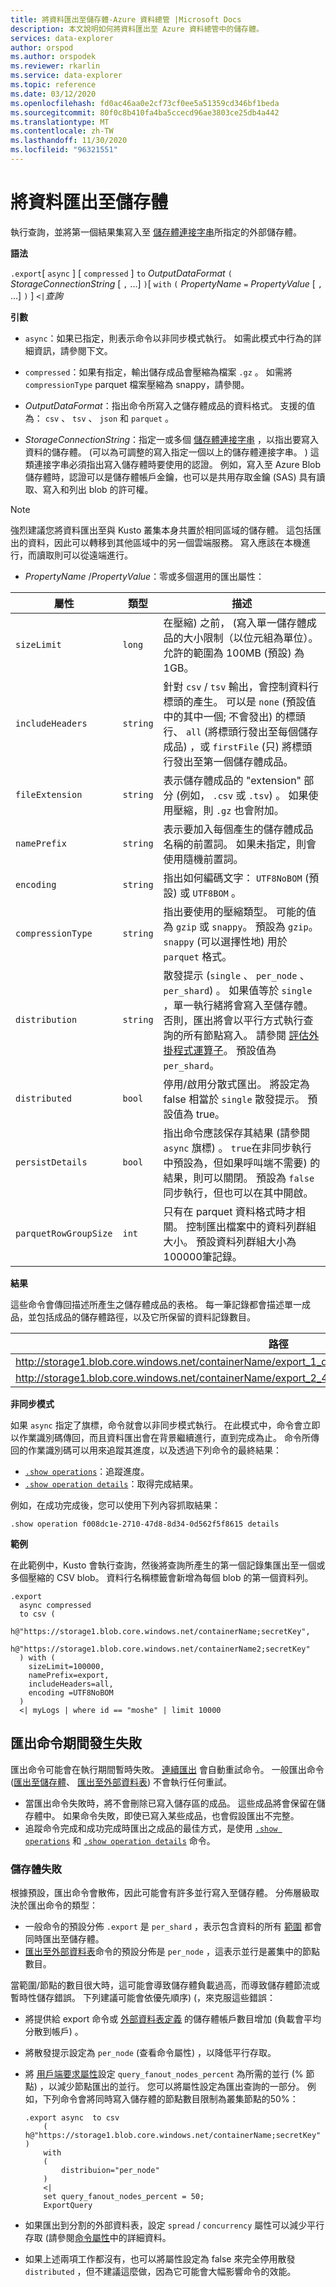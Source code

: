 ```yaml
---
title: 將資料匯出至儲存體-Azure 資料總管 |Microsoft Docs
description: 本文說明如何將資料匯出至 Azure 資料總管中的儲存體。
services: data-explorer
author: orspod
ms.author: orspodek
ms.reviewer: rkarlin
ms.service: data-explorer
ms.topic: reference
ms.date: 03/12/2020
ms.openlocfilehash: fd0ac46aa0e2cf73cf0ee5a51359cd346bf1beda
ms.sourcegitcommit: 80f0c8b410fa4ba5ccecd96ae3803ce25db4a442
ms.translationtype: MT
ms.contentlocale: zh-TW
ms.lasthandoff: 11/30/2020
ms.locfileid: "96321551"
---
```

# <a name="export-data-to-storage"></a>將資料匯出至儲存體

執行查詢，並將第一個結果集寫入至 [儲存體連接字串](../../api/connection-strings/storage.md)所指定的外部儲存體。

**語法**

`.export`[ `async` ] [ `compressed` ] `to` *OutputDataFormat* 
 `(` *StorageConnectionString* [ `,` ...] `)`[ `with` `(` *PropertyName* `=` *PropertyValue* [ `,` ...] `)` ] `<|`*查詢*

**引數**

* `async`：如果已指定，則表示命令以非同步模式執行。
  如需此模式中行為的詳細資訊，請參閱下文。

* `compressed`：如果有指定，輸出儲存成品會壓縮為檔案 `.gz` 。 如需將 `compressionType` parquet 檔案壓縮為 snappy，請參閱。 

* *OutputDataFormat*：指出命令所寫入之儲存體成品的資料格式。 支援的值為： `csv` 、 `tsv` 、 `json` 和 `parquet` 。

* *StorageConnectionString*：指定一或多個 [儲存體連接字串](../../api/connection-strings/storage.md) ，以指出要寫入資料的儲存體。  (可以為可調整的寫入指定一個以上的儲存體連接字串。 ) 這類連接字串必須指出寫入儲存體時要使用的認證。
  例如，寫入至 Azure Blob 儲存體時，認證可以是儲存體帳戶金鑰，也可以是共用存取金鑰 (SAS) 具有讀取、寫入和列出 blob 的許可權。

> [!NOTE]
> 強烈建議您將資料匯出至與 Kusto 叢集本身共置於相同區域的儲存體。 這包括匯出的資料，因此可以轉移到其他區域中的另一個雲端服務。 寫入應該在本機進行，而讀取則可以從遠端進行。

* *PropertyName* /*PropertyValue*：零或多個選用的匯出屬性：

|屬性        |類型    |描述                                                                                                                |
|----------------|--------|---------------------------------------------------------------------------------------------------------------------------|
|`sizeLimit`     |`long`  |在壓縮) 之前， (寫入單一儲存體成品的大小限制（以位元組為單位）。 允許的範圍為 100MB (預設) 為1GB。|
|`includeHeaders`|`string`|針對 `csv` / `tsv` 輸出，會控制資料行標頭的產生。 可以是 `none` (預設值中的其中一個; 不會發出) 的標頭行、 `all` (將標頭行發出至每個儲存成品) ，或 `firstFile` (只) 將標頭行發出至第一個儲存體成品。|
|`fileExtension` |`string`|表示儲存體成品的 "extension" 部分 (例如， `.csv` 或 `.tsv`) 。 如果使用壓縮，則 `.gz` 也會附加。|
|`namePrefix`    |`string`|表示要加入每個產生的儲存體成品名稱的前置詞。 如果未指定，則會使用隨機前置詞。       |
|`encoding`      |`string`|指出如何編碼文字： `UTF8NoBOM` (預設) 或 `UTF8BOM` 。 |
|`compressionType`|`string`|指出要使用的壓縮類型。 可能的值為 `gzip` 或 `snappy`。 預設為 `gzip`。 `snappy` (可以選擇性地) 用於 `parquet` 格式。 |
|`distribution`   |`string`  |散發提示 (`single` 、 `per_node` 、 `per_shard`) 。 如果值等於 `single` ，單一執行緒將會寫入至儲存體。 否則，匯出將會以平行方式執行查詢的所有節點寫入。 請參閱 [評估外掛程式運算子](../../query/evaluateoperator.md)。 預設值為 `per_shard`。
|`distributed`   |`bool`  |停用/啟用分散式匯出。 將設定為 false 相當於 `single` 散發提示。 預設值為 true。
|`persistDetails`|`bool`  |指出命令應該保存其結果 (請參閱 `async` 旗標) 。 `true`在非同步執行中預設為，但如果呼叫端不需要) 的結果，則可以關閉。 預設為 `false` 同步執行，但也可以在其中開啟。 |
|`parquetRowGroupSize`|`int`  |只有在 parquet 資料格式時才相關。 控制匯出檔案中的資料列群組大小。 預設資料列群組大小為100000筆記錄。|

**結果**

這些命令會傳回描述所產生之儲存體成品的表格。
每一筆記錄都會描述單一成品，並包括成品的儲存體路徑，以及它所保留的資料記錄數目。

|路徑|NumRecords|
|---|---|
|http://storage1.blob.core.windows.net/containerName/export_1_d08afcae2f044c1092b279412dcb571b.csv|10|
|http://storage1.blob.core.windows.net/containerName/export_2_454c0f1359e24795b6529da8a0101330.csv|15|

**非同步模式**

如果 `async` 指定了旗標，命令就會以非同步模式執行。
在此模式中，命令會立即以作業識別碼傳回，而且資料匯出會在背景繼續進行，直到完成為止。 命令所傳回的作業識別碼可以用來追蹤其進度，以及透過下列命令的最終結果：

* [`.show operations`](../operations.md#show-operations)：追蹤進度。
* [`.show operation details`](../operations.md#show-operation-details)：取得完成結果。

例如，在成功完成後，您可以使用下列內容抓取結果：

```kusto
.show operation f008dc1e-2710-47d8-8d34-0d562f5f8615 details
```

**範例** 

在此範例中，Kusto 會執行查詢，然後將查詢所產生的第一個記錄集匯出至一個或多個壓縮的 CSV blob。
資料行名稱標籤會新增為每個 blob 的第一個資料列。

```kusto 
.export
  async compressed
  to csv (
    h@"https://storage1.blob.core.windows.net/containerName;secretKey",
    h@"https://storage1.blob.core.windows.net/containerName2;secretKey"
  ) with (
    sizeLimit=100000,
    namePrefix=export,
    includeHeaders=all,
    encoding =UTF8NoBOM
  )
  <| myLogs | where id == "moshe" | limit 10000
```

## <a name="failures-during-export-commands"></a>匯出命令期間發生失敗

匯出命令可能會在執行期間暫時失敗。 [連續匯出](continuous-data-export.md) 會自動重試命令。 一般匯出命令 ([匯出至儲存體](export-data-to-storage.md)、 [匯出至外部資料表](export-data-to-an-external-table.md)) 不會執行任何重試。

*  當匯出命令失敗時，將不會刪除已寫入儲存區的成品。 這些成品將會保留在儲存體中。 如果命令失敗，即使已寫入某些成品，也會假設匯出不完整。 
* 追蹤命令完成和成功完成時匯出之成品的最佳方式，是使用 [`.show operations`](../operations.md#show-operations) 和 [`.show operation details`](../operations.md#show-operation-details) 命令。

### <a name="storage-failures"></a>儲存體失敗

根據預設，匯出命令會散佈，因此可能會有許多並行寫入至儲存體。 分佈層級取決於匯出命令的類型：
* 一般命令的預設分佈 `.export` 是 `per_shard` ，表示包含資料的所有 [範圍](../extents-overview.md) 都會同時匯出至儲存體。 
* [匯出至外部資料表](export-data-to-an-external-table.md)命令的預設分佈是 `per_node` ，這表示並行是叢集中的節點數目。

當範圍/節點的數目很大時，這可能會導致儲存體負載過高，而導致儲存體節流或暫時性儲存錯誤。 下列建議可能會依優先順序)  (，來克服這些錯誤：

* 將提供給 export 命令或 [外部資料表定義](../external-tables-azurestorage-azuredatalake.md) 的儲存體帳戶數目增加 (負載會平均分散到帳戶) 。
* 將散發提示設定為 `per_node` (查看命令屬性) ，以降低平行存取。
* 將 [用戶端要求屬性](../../api/netfx/request-properties.md)設定 `query_fanout_nodes_percent` 為所需的並行 (% 節點) ，以減少節點匯出的並行。 您可以將屬性設定為匯出查詢的一部分。 例如，下列命令會將同時寫入儲存體的節點數目限制為叢集節點的50%：

    ```kusto
    .export async  to csv
        ( h@"https://storage1.blob.core.windows.net/containerName;secretKey" ) 
        with
        (
            distribuion="per_node"
        ) 
        <| 
        set query_fanout_nodes_percent = 50;
        ExportQuery
    ```

* 如果匯出到分割的外部資料表，設定 `spread` / `concurrency` 屬性可以減少平行存取 (請參閱[命令屬性](export-data-to-an-external-table.md#syntax)中的詳細資料。
* 如果上述兩項工作都沒有，也可以將屬性設定為 false 來完全停用散發 `distributed` ，但不建議這麼做，因為它可能會大幅影響命令的效能。
